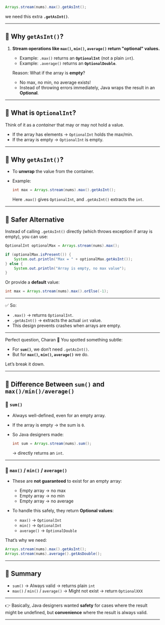 ```java
Arrays.stream(nums).max().getAsInt();
```

we need this extra **`.getAsInt()`**.

---

## 📌 Why `getAsInt()`?

1. **Stream operations like `max()`, `min()`, `average()` return "optional" values.**

   * Example: `.max()` returns an **`OptionalInt`** (not a plain `int`).
   * Example: `.average()` returns an **`OptionalDouble`**.

   Reason: What if the array is **empty**?

   * No max, no min, no average exists!
   * Instead of throwing errors immediately, Java wraps the result in an **Optional**.

---

## 📌 What is `OptionalInt`?

Think of it as a *container* that may or may not hold a value.

* If the array has elements → `OptionalInt` holds the max/min.
* If the array is empty → `OptionalInt` is empty.

---

## 📌 Why `getAsInt()`?

* To **unwrap** the value from the container.
* Example:

  ```java
  int max = Arrays.stream(nums).max().getAsInt();
  ```

  Here `.max()` gives `OptionalInt`, and `.getAsInt()` extracts the `int`.

---

## 📌 Safer Alternative

Instead of calling `.getAsInt()` directly (which throws exception if array is empty), you can use:

```java
OptionalInt optionalMax = Arrays.stream(nums).max();

if (optionalMax.isPresent()) {
    System.out.println("Max = " + optionalMax.getAsInt());
} else {
    System.out.println("Array is empty, no max value");
}
```

Or provide a **default** value:

```java
int max = Arrays.stream(nums).max().orElse(-1);
```

---

✅ So:

* `.max()` → returns `OptionalInt`.
* `.getAsInt()` → extracts the actual `int` value.
* This design prevents crashes when arrays are empty.

---


Perfect question, Charan 👏 You spotted something subtle:

* For **`sum()`**, we don’t need `.getAsInt()`.
* But for **`max()`, `min()`, `average()`** we do.

Let’s break it down.

---

## 📌 Difference Between `sum()` and `max()/min()/average()`

### 🔹 `sum()`

* Always well-defined, even for an empty array.
* If the array is empty → the sum is `0`.
* So Java designers made:

  ```java
  int sum = Arrays.stream(nums).sum();
  ```

  → directly returns an `int`.

---

### 🔹 `max()` / `min()` / `average()`

* These are **not guaranteed** to exist for an empty array:

  * Empty array → no max
  * Empty array → no min
  * Empty array → no average

* To handle this safely, they return **Optional values**:

  * `max()` → `OptionalInt`
  * `min()` → `OptionalInt`
  * `average()` → `OptionalDouble`

That’s why we need:

```java
Arrays.stream(nums).max().getAsInt();
Arrays.stream(nums).average().getAsDouble();
```

---

## 📌 Summary

* `sum()` → Always valid → returns plain `int`
* `max()` / `min()` / `average()` → Might not exist → return `OptionalXXX`

---

👉 Basically, Java designers wanted **safety** for cases where the result might be undefined, but **convenience** where the result is always valid.

---
